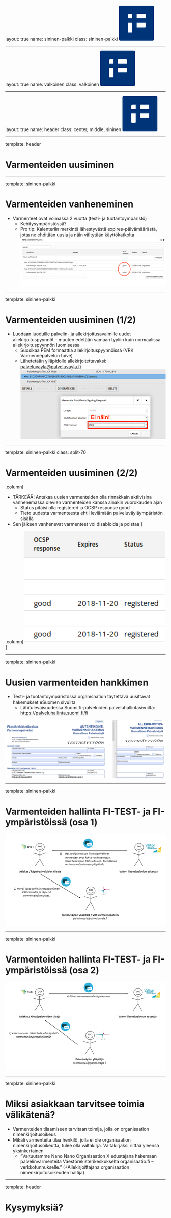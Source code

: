 layout: true
name: sininen-palkki
class: sininen-palkki
![logo](../suomifi_logo.svg)

---
layout: true
name: valkoinen
class: valkoinen
![logo](../suomifi_logo.svg)

---
layout: true
name: header
class: center, middle, sininen
![logo](../suomifi_logo.svg)

<!--DON'T TOUCH ABOVE THIS !!!!!! -->
---

template: header
# Varmenteiden uusiminen

---

template: sininen-palkki

# Varmenteiden vanheneminen

- Varmenteet ovat voimassa 2 vuotta (testi- ja tuotantoympäristö)
   - Kehitysympäristössä?
   - Pro tip: Kalenteriin merkintä lähestyvästä expires-päivämäärästä, jotta ne ehditään uusia ja näin vältytään käyttökatkolta
![vanheminen](../images/varmenteiden-vanheneminen.png)

---

template: sininen-palkki

# Varmenteiden uusiminen (1/2)

- Luodaan luoduille palvelin- ja allekirjoitusavaimille uudet allekirjoituspyynnöt – muuten edetään samaan tyyliin kuin normaalissa allekirjoituspyynnön luomisessa
   - Suosikaa PEM formaattia allekirjoituspyynnöissä (VRK Varmennepalvelun toive)
   - Lähetetään ylläpidolle allekirjoitettavaksi: palveluvayla@palveluvayla.fi
![luominen](../images/varmenteen-luominen.png)

---

template: sininen-palkki
class: split-70

# Varmenteiden uusiminen (2/2)

.column[
- TÄRKEÄÄ! Antakaa uusien varmenteiden olla rinnakkain aktiivisina vanhenemassa olevien varmenteiden kanssa ainakin vuorokauden ajan
   - Status pitäisi olla registered ja OCSP response good
   - Tieto uudesta varmenteesta ehtii leviämään palveluväyläympäristön sisällä
- Sen jälkeen vanhenevat varmenteet voi disabloida ja poistaa
]

.column[![status](../images/varmenteiden-status.png)]

---

template: sininen-palkki

# Uusien varmenteiden hankkimen

- Testi- ja tuotantoympäristössä organisaation täytettävä uusittavat hakemukset eSuomen sivuilta
   - Lähitulevaisuudessa Suomi.fi-palveluiden palveluhallintasivuilta: https://palveluhallinta.suomi.fi/fi

![varmenne](../images/varmenne-lomake.png)

---

template: sininen-palkki

# Varmenteiden hallinta FI-TEST- ja FI-ympäristöissä (osa 1)

![hallinta](../images/varmenteiden-hallinta-1.png)

---

template: sininen-palkki

# Varmenteiden hallinta FI-TEST- ja FI-ympäristöissä (osa 2)

![hallinta](../images/varmenteiden-hallinta-2.png)

---

template: sininen-palkki

# Miksi asiakkaan tarvitsee toimia välikätenä?

- Varmenteiden tilaamiseen tarvitaan toimija, jolla on organisaation nimenkirjoitusoikeus
- Mikäli varmenteita tilaa henkilö, jolla ei ole organisaation nimenkirjoitusoikeutta, tulee olla valtakirja. Valtakirjaksi riittää yleensä yksinkertainen
   - ”Valtuutamme Nano Nano Organisaation X edustajana hakemaan palvelinvarmenteita Väestörekisterikeskukselta organisaatio.fi – verkkotunnukselle.” (+Allekirjoittajana organisaation nimenkirjoitusoikeuden haltija)

---
template: header
# Kysymyksiä?
